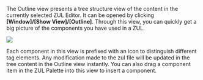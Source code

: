 The Outline view presents a tree structure view of the content in the
currently selected ZUL Editor. It can be opened by clicking
**\[Window\]/\[Show View\]/\[Outline\]**. Through this view, you can
quickly get a big picture of the components you have used in a ZUL.

![]({{site.baseUrl}}/zk_studio_essentials/studio-outline-view.png)

Each component in this view is prefixed with an icon to distinguish
different tag elements. Any modification made to the zul file will be
updated in the tree content in the Outline view instantly. You can also
drag a component item in the ZUL Palette into this view to insert a
component.
